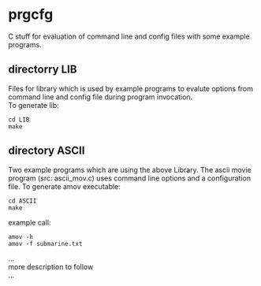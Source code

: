 # prgcfg
C stuff for evaluation of command line and config files with some example programs.

## directorry LIB 
Files for library which is used by example programs to evalute options from command line and config file during program invocation.  
To generate lib:
```
cd LIB 
make 
```

## directory ASCII
Two example programs which are using the above Library. The ascii movie program (src: ascii_mov.c) uses command line options and a configuration file. 
To generate amov executable:
```
cd ASCII
make 
```
example call:
```
amov -h
amov -f submarine.txt
```
...  
more description to follow  
...
